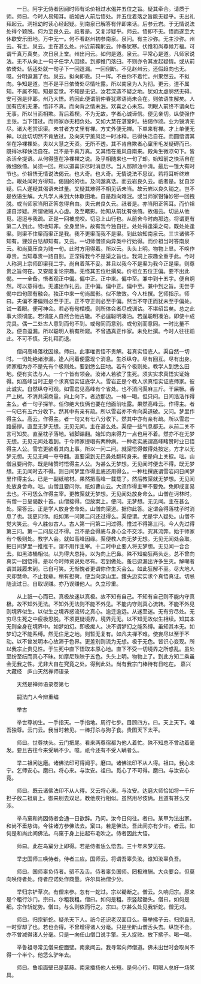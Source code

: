 <!-- { "loadSidebar": true } -->
　　一日。阿字无侍者因阅时师有论价祖过水偈并五位之旨。疑其牵合。请质于师。师曰。今时人易知耳。祇如古人前后悟处。并五位着落之旨能无疑乎。无出礼拜起云。洞祖幼时读心经起疑。到南泉已解答有伴即来话。后参云岩。于无情说法处得个颖脱。何为至良久云。祇者是。又复涉疑乎。师云。悟即不无。悟而遂至大休歇安乐田地。万中无一。何不看赵州初参南泉。泉问。有主沙弥。无主沙弥。州云。有主。泉云。主在甚么处。州近前鞠躬云。仲春犹寒。伏惟和尚尊候万福。可谓千真万真矣。次日泉上堂。州出问云。如何是道。泉云。平常心是道。凡师家说法。无不从向上一句子任学人因缘。到即推门落臼。不则亦令其发起疑情。或从前依倚处。恬适处就一句子下一回逗漏。一回倒断。不见赵州云。还假趋向也无。噫。分明逗漏了也。泉云。拟向即乖。只一挥。不由你不着忙。州果然云。不拟向。争知是道。岂不是平日依倚处尽情吐露。所以南泉为人为彻。更云。道不属知。不属不知。知是妄觉。不知是无记。汝若深造不疑之地。犹如太虚廓然无碍。安可强是非耶。州乃大悟。若因此便谓前仲春犹寒语尚未会在。则依语生解矣。人固有应机无滞。悟非不真。而向背之情未泯。欢喜之心未忘。明眼人前终不谓向后无事。所以当面相欺。背后着楔。不为无故。学者心诚谛信。便见亲切。纵使强作主张。当下错过。而师家亦无相负处。又如大慧在湛堂时。拈偈作颂。业为镜清无尽。诸大老赏识渠。未甘者方丈里有禅。方丈外便无禅。下单来有禅。才上单便无禅。以此切切然不肯放过。及向天宁薰风话一时冰释。已得快活自在。而圆悟谓其坐在净裸裸处。夫以大慧之天资。无所不透。其不肯自欺者心窠里毛发疑碍而已。既得冰释快活自在。岂不是千真万真。又其悟在薰风自南来。殿角生微凉句下。皆杀活全提语。从何得堕在净裸裸之说。及乎相随来也一句了却。始知前之快活自在微细依倚。尚须一回。所以道喜识尽时消息尽。当人那辨浊中清。最后一锥大有时节也。价祖悟无情说法偈云。也大奇。也大奇。无情说法不思议。若将耳听终难会。眼处闻时方得知。偈固的的也。及问邈真话。而云岩良久云。祇者是。犹自涉疑。后人遂疑其偈语未过量。又疑其难得不相见话未当。故云岩以良久销之。岂不是依语生解。大凡学人未到大休歇田地。自是趋向难泯。或当师家钳锤妙密一回拽脱。或当师家当阳正答忽得自由。夫云岩良久云。祇者是。亦当阳正答耳。而价祖遽自涉疑。所谓做贼人心虚。及至睹影。始知从前犹有依倚。故偈云。切忌从他觅。迢迢与我疏。正是一回被虎咬。切忌上山行也。从前舍今时向那边。将谓更有第二人到此。特地知非。全身里许。故有我今独自往。处处得逢渠之句。既处处逢渠。则渠不住渠而渠正是我。我不更渠而我不是渠。到此始知南泉云。三世诸佛不知有。狸奴白牯却知有。又云。一切师僧须向异类中行始得。而价祖当时答南泉云。和尚莫压良为贱一句。此时方用得着。所以云。头头上明。物物上显。不唤作尊贵。当知尊贵一路自别。正深得我今不是渠之旨也。我洞上宗趣全重于此。今时人称洞上宗师即渠我二字。尚自着落不妥。甚且以我今不是渠为我今正是渠。则尊贵之旨何在。又安能复论宗趣。无怪其五位杜撰矣。价祖立五位正偏。要不出此偈。一一全备。悟者观正中偏。偏中正。正中来。偏中至。兼中到十五字。便自炯然。可以意得也。无遽出作礼云。正中偏。偏中正。偏中至。兼中到之旨。无尝于偈中四句颇有融会。独正中来一句尚属影。似不敢效。今人杜撰。乞师指示。师曰。夫偏不滞偏则必至于正。正不守正则必至于偏。然当不守正而犹未至于偏处。试一着眼。便可神会。若必有句楷模。则所体会者尽成训诂。不堪绍旨矣。总之此事大须彻底。若彻底人自然合他古辙。不必逞聪明凑泊。若逞聪明凑泊。即使十成完具。偶一二处古人意到而句不到。或句同而意别。或句别而意同。一时比量不及。便自逗漏。所以聪明人稍有所窥。不曾遇真正作家。未免杜撰。今时人往往蹈此。不可不慎。无礼拜而退。

　　僧问高峰落枕因缘。师曰。此事唯贵悟不贵解。若真实悟底人。渠自然一切时。一切处绝诸渗漏。逢人问着便露现个消息。生杀纵夺。尽有回互。尽有出身。师家相为亦不是先有个极则处。要到恁么田地。若有个极则处。教学人到恁么田地。便有实法与人。一个个皆有领会。汝诸人若欲了生死。须实实求真悟实证始得。如高峰当时正是个求真悟实证底学人。雪岩正是个教人求真悟实证底师家。彼此诚实。自然纵夺可观。如雪岩见高峰有个省处。也不消问渠麻三斤。干屎橛。香严上树。不消共渠商量。向上向下。者边那边。一棒一喝。但只问。日间浩浩作得主么。者一句子探竿。任你绝大伎俩也要在他面前吐露。果然高峰云。作得主。者一句已有五六分收下。然其中有亲有疏。所以雪岩亦不肯向渠道破。又问。梦里作得主么。高云。作得主。者一句又有七八分收下。然其中亦有亲有疏。所以雪岩一路逼拶。直至无梦无想。无见无闻。主在甚么处。渠便一些气息都无。从前二关不言可知矣。直至枕子落地。错脚蹋翻。始知向来得力一点也用不着。然亦不在无梦无想。无见无闻处着到。于今师家提唱有两种病。一种老实底谓高峰睹赞时业已悟得主人公。雪岩更欲看其向上事。所以一问二问。就渠悟得做得处按定。方才以无梦无想。无见无闻一夺夺翻。直要渠到无巴鼻处翻转身来。便是向上关捩。咄。山僧且要问你。既是睹赞时悟得主人公。为甚么无梦想。无见闻时便去不得。既无梦想。无见闻时去不得。则日间梦里作得主底还用得么。一种杜撰底谓雪岩问日间梦里作得主么。已是一副纸棺材。果然把高峰一载载了。然后教渠就无梦想。无见闻处放身舍命。咄。山僧且要问你。祇如曹山云。大须作得主宰不要免。免即成变易去也。不可恁么作得主宰。更教渠就无梦想。无见闻处放身命么。山僧在诃林时。有僧一日呈偈数十首。山僧接得。但放案上。便问。无梦想。无见闻。主在甚么处。渠答云。正是学人放身舍命处。山僧向渠道。据你此答。定谓会得落枕子时消息了也。我更问你。祇如第一问第二问还过得么。渠便谓。尤是学人疑处。山僧不觉大笑云。今人胜似古人。古人第一问第二问过得。惟过不得第三问。今人先过得第三问。第一二问反过不得。岂不是会得底与身心全不交涉。究其流弊。始于师家有个极则处。教学人会。就如高峰因缘。渠便教人向无梦无想。无见无闻处会取。把日间梦里一推推干。谓不用作主宰。十二时中止要人将无梦想。无见闻一合合去。如黑漆桶相似。以为得大总持。以为向上巴鼻。殊不知痴狂两头走。总不曾向真实一回悟得。是以今时师资说处尽有。若到做处。蚤已逗漏出许多生灭。解嘲者谓其践履未到。已自可笑。无惭愧者更谓你作生灭会么。如此狂解不至。尽大地人灭却慧命。不止我辈。稍有担荷。便当向深山里。钁头边实实求个真悟真证。切忌随流过日。自取误赚。亦乃误赚他人。久立珍重。

　　从上祇一心而已。真极故迷以真极。故不知有自己。不知有自己则不能内守真极。故不知外无法。不知外无法则不能不外见。不能内守则真心流转。不能不外见则境界似生。以似生之境界惑流转之真心。逾迁逾远。从迷至迷。无有穷尽处。无穷尽生死之中疲极思脱。不须更疑境界。境界元无。以不知无故似生相续。知其本无则全身在境界中。如梦如幻。即极痴人。决不谓梦幻之能系缚。虽知其本无。如梦幻之不能系缚。然无住足之地。则暂无复有。如凡夫禅不难。使妄尽以至于不动。以不曾发明本心故滞于色界。更差别则流为无想。极于无色。皆识心变现。所以我宗止贵见性。于生死中直下悟取本原心地。直下不受一切境界之所惑乱。虽处至纷至纭而真心不昧。如摩尼珠映于五色。头头上明。物物上了。到此方知二乘虽会无我之性。尤非大自在究竟之处。得到此处。尚有我宗门棒待有日吃在。
嘉兴大藏经　庐山天然禅师语录


　　天然是禅师语录卷第七

　　嗣法门人今辩重编

　　举古

　　举世尊初生。一手指天。一手指地。周行七步。目顾四方。曰。天上天下。唯吾独尊。云门云。我当时若见。一棒打杀与狗子食。贵图天下太平。

　　师曰。世尊扶头。云门把尾。看来两尊宿都为他人着忙。殊不知总不曾动着毫发。要且古往今来受瞒不少。噫。祇今还有不受人瞒者么。

　　举二祖问达磨。诸佛法印可得闻乎。磨曰。诸佛法印不从人得。祖曰。我心未宁。乞师安心。磨曰。将心来。与汝安。祖曰。觅心了不可得。磨曰。与汝安心竟。

　　师曰。既云诸佛法印不从人得。又云将心来。与汝安。达磨大师恰如将一千斤担子放二祖肩上。御来刖去双足。教他疾行相似。虽然用尽伎俩。且道有甚么交涉。

　　举鸟窠和尚因侍者会通一日欲辞。乃问。汝今日何往。者曰。某甲为法出家。和尚不垂慈诲。今往诸方参佛法去。窠曰。若是佛法。吾此间亦有少许。者云。如何是和尚此间佛法。鸟窠于身上拈起布毛吹之。侍者因此大悟。

　　师曰。此在鸟窠分上即得。若是侍者恁么悟去。三十年未梦见在。

　　举忠国师三唤侍者。侍者三应。国师云。将谓吾辜负汝。谁知汝辜负吾。

　　师曰。国师辜负侍者。驷不及舌。侍者辜负国师。罔极难酬。大众要会。但莫向唤侍者处。侍者应诺处作商量。许尔具衲僧少分。

　　举归宗铲草次。有僧来参。忽有一蛇过。宗以锄断之。僧云。久响归宗。原来是个粗行沙门。宗曰。尔粗我粗。僧曰。如何是粗。宗竖起锄头。僧曰。如何是细。宗作斩蛇势。僧曰。与么则依而行之。宗曰。尔甚么处见我斩蛇。僧无对。

　　师曰。归宗斩蛇。疑杀天下人。祇今还识老汉面目么。蓦举拂子云。归宗鼻孔一时穿却了也。若也会得。不曾增得诸人分毫。只是坐断山僧舌头去。纵饶不会。亦不曾减得诸人分毫。只是一向任山僧口说手擎。无人捉败。放下拂子。喝一喝。

　　举鲁祖寻常见僧来便面壁。南泉闻云。我寻常向师僧道。佛未出世时会取尚不得一个半个。他恁么驴年去。

　　师曰。鲁祖面壁已是葛藤。南泉播扬他人长短。是何心行。明眼人总好一场笑具。

